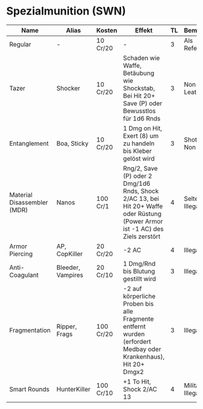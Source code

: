 # Spezialmunition (SWN)

| Name                        | Alias             | Kosten    | Effekt                                                       | TL   | Bemerkung            |
| --------------------------- | ----------------- | --------- | ------------------------------------------------------------ | ---- | -------------------- |
| Regular                     | -                 | 10 Cr/20  | -                                                            | 3    | Als Referenz         |
| Tazer                       | Shocker           | 10 Cr/20  | Schaden wie Waffe, Betäubung wie Shockstab, Bei Hit 20+ Save (P) oder Bewusstlos für 1d6 Rnds | 3    | Non-Leathal          |
| Entanglement                        | Boa, Sticky       | 10 Cr/20  | 1 Dmg on Hit, Exert (8) um zu handeln bis Kleber gelöst wird | 3    | Shotguns, Non-Lethal |
| Material Disassembler (MDR) | Nanos             | 100 Cr/1  | Rng/2, Save (P) oder 2 Dmg/1d6 Rnds, Shock 2/AC 13, bei Hit 20+ Waffe oder Rüstung (Power Armor ist -1 AC) des Ziels zerstört           | 4    | Selten, Illegal      |
| Armor Piercing              | AP, CopKiller     | 20 Cr/20  | -2 AC                                                        | 4    | Illegal              |
| Anti-Coagulant              | Bleeder, Vampires | 20 Cr/10  | 1 Dmg/Rnd bis Blutung gestillt wird                          | 3    | Illegal              |
| Fragmentation               | Ripper, Frags     | 100 Cr/20 | -2 auf körperliche Proben bis alle Fragmente entfernt wurden (erfordert Medbay oder Krankenhaus), Hit 20+ Dmgx2            | 3    | Illegal              |
| Smart Rounds                | HunterKiller      | 100 Cr/10 | +1 To Hit, Shock 2/AC 13                                     | 4    | Military, Illegal    |
